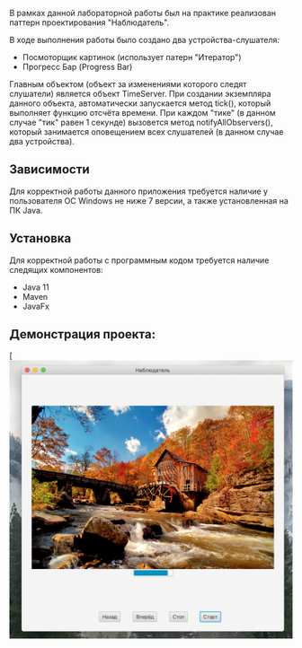 В рамках данной лабораторной работы был на практике реализован паттерн проектирования "Наблюдатель".

В ходе выполнения работы было создано два устройства-слушателя:
- Посмоторщик картинок (использует патерн "Итератор")
- Прогресс Бар (Progress Bar)

Главным объектом (объект за изменениями которого следят слушатели) является объект TimeServer. При создании экземпляра данного объекта, автоматически запускается метод tiсk(), который выполняет функцию отсчёта времени. При каждом "тике" (в данном случае "тик" равен 1 секунде) вызовется метод notifyAllObservers(), который занимается оповещением всех слушателей (в данном случае два устройства).
## Зависимости
Для корректной работы данного приложения требуется наличие у пользователя ОС Windows не ниже 7 версии, а также установленная на ПК Java.

## Установка
Для корректной работы с программным кодом требуется наличие следящих компонентов:
- Java 11
- Maven
- JavaFx

## Демонстрация проекта:
[![Пример 1](imgs/1.jpg)
